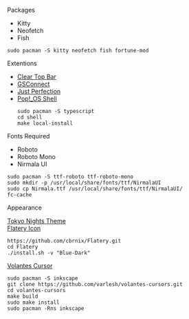 Packages
* Kitty
* Neofetch
* Fish

```
sudo pacman -S kitty neofetch fish fortune-mod
```

Extentions
* [Clear Top Bar](https://extensions.gnome.org/extension/4173/clear-top-bar/)
* [GSConnect](https://extensions.gnome.org/extension/1319/gsconnect/)
* [Just Perfection](https://extensions.gnome.org/extension/3843/just-perfection/)
* [Pop!_OS Shell](https://github.com/pop-os/shell)
    ```
    sudo pacman -S typescript
    cd shell
    make local-install
    ```

Fonts Required
* Roboto
* Roboto Mono
* Nirmala UI

```
sudo pacman -S ttf-roboto ttf-roboto-mono
sudo mkdir -p /usr/local/share/fonts/ttf/NirmalaUI
sudo cp Nirmala.ttf /usr/local/share/fonts/ttf/NirmalaUI/
fc-cache
```
Appearance  

[Tokyo Nights Theme](https://github.com/stronk-dev/Tokyo-Night-Linux)  
[Flatery Icon](https://github.com/cbrnix/Flatery)  
```
https://github.com/cbrnix/Flatery.git
cd Flatery
./install.sh -v "Blue-Dark"
```

[Volantes Cursor](https://github.com/varlesh/volantes-cursors)
```
sudo pacman -S inkscape
git clone https://github.com/varlesh/volantes-cursors.git
cd volantes-cursors
make build
sudo make install
sudo pacman -Rns inkscape
```